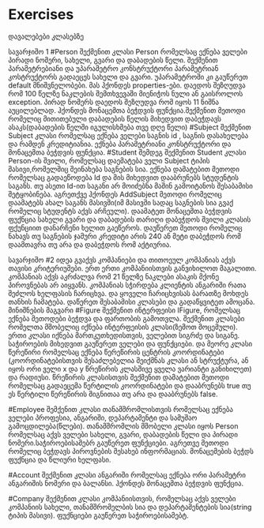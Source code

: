 # Exercises
დავალებები კლასებზე

სავარჯიშო 1
#Person
შექმენით კლასი Person რომელსაც ექნება ველები პირადი ნომერი, სახელი, გვარი და დაბადების წელი. შექმენით პარამეტრებიანი და უპარამეტრო 
კონსტრუქტორი პარამეტრიან კოსტრუქტორს გადაეცეს სახელი და გვარი. უპარამეტროში კი გაუწერეთ default მნიშვნელობები. მას ჰქონდეს
properties-ები. დაედოს შეზღუდვა რომ 100 წელზე ნაკლების შემთხვევაში მიენიჭოს ნული ან გაისროლოს exception. პირად ნომერს დაედოს
შეზღუდვა რომ იყოს 11 ნიშნა აუცილებლად. ჰქონდეს მონაცემთა ბეჭდვის ფუნქცია.შექმენით მეთოდი რომელიც მითითებული დაბადების წელის 
მიხედვით დაბეჭდავს ასაკს(დაბადების წელში იგულისხმება თვე დღე წელი)
#Subject
შექმენით Subject კლასი რომელსაც ექნება ველები საგნის id , საგნის დასახელება და რამდენ კრედიტიანია. ექნება პარამეტრიანი კონსტრუქტორი 
და მონაცემთა ბეჭდვის ფუნქცია.
#Student
შემდეგ შექმენით Student კლასი Person-ის შვილი, რომელსაც დაემატება ველი Subject  ტიპის მასივი,რომელშიც შეინახება საგნების სია.
ექნება დამატებით მეთოდი რომელსაც გადაეწოდება Id და მის მიხედვით დააბრუნებს სტუდენტის საგანს. თუ ასეთი Id-ით საგანი არ მოიძებნა მაშინ 
გამოიტანოს შესაბამისი შეტყობინება. აგრეთქვე ჰქონდეს AddSubject მეთოდი რომელიც დაამატებს ახალ საგანს მასივში(იმ მასივში სადაც საგნების სია 
გვაქ რომელიც სტუდენტს აქვს არჩეული). დაამატეთ მონაცემთა ბეჭდვის ფუქნცია სახელი გვარი და დაბადების თარიღი დაბეჭდოს შვილი კლასის
ფქუნციით დანარჩენი ხელით გაეწეროს. დაუწერეთ მეთოდი რომელიც ნახავს თუ საგნების ჯამური კრედიტი არის 240 ან მეტი დაბეჭდოს რომ დაამთავრა თუ არა და დაბეჭდოს რომ აქტიურია.



სავარჯიშო #2 
იდეა
გვაქვს კომპანიები და თითოეულ კომპანიას აქვს თავისი კრიტერიუმები. ერთ ერთი კომპანიისთვის განვიხილოთ მაგალითი. კომპანიას აქვს აკრძალვა რომ 21 წელზე ნაკლები ასაკის მქონე პიროვნებას არ აიყვანს. კომპანიას სჭირდება კლიენტის ანგარიში რათა შეძლოს ხელფასის ჩარიცხვა. და ყოველი ჩარიცხვისას ბარათზე მოხდეს თანხის ჩამატება. დაწერეთ შესაბამისი კლასები და გადაწყვიტეთ ამოცანა.
მინიშნების მაგვარი
#Figure
შექმენით ინტერფეისი IFigure, რომელსაც ექნება მეთოდები ბეჭდვა და ფართობის გამოთვლა. შექმენით კლასები რომელთა მშობელიც იქნება ინტერფეისის კლასი(ზემოთ მოცემული). ერთი კლასი იქნება მართკუთხედისთვის, ველებით სიგრძე და სიგანე. საჭიროების მიხედვით გაუწერეთ ველები და ფუნქციები. და მეორე კლასი წერეწირი რომელსაც ექნება წერეწირის ცენტრის კოორდინატები (კოორდინატებისთვის შესაძლებელია შეიქმნას კლასი ან სტრუქტურა, ან იყოს ორი ველი x და y წრეწირის კლასშივე ყველა ვარიანტი განიხილეთ) და რადიუსი. წრეწირის კლასისთვის შექმენით დამატებით მეთოდი რომელსაც გადაეცემა წერტილის კოორდინატები და დააბრუნებს true თუ ეს წერტილი წერეწირის შიგნითაა თუ არა და დააბრუნებს false.

#Employee
შემქენით კლასი თანამშრომლისთვის რომელსაც ექნება ველები პროფესია, ანგარიში, დეპარტამენტი და სამუშაო გამოცდილება(წლები). თანამშრომლის მშობელი კლასი იყოს Person რომელსაც აქვს ველები სახელი, გვარი, დაბადების წელი და პირადი ნომერი.საჭიროებისამებრ გაუწერეთ ფუნქციები. აგრეთვე მეთოდი რომელიც ბეჭდავს პიროვნების შესახებ ინფორმაციას.  მონაცემების ბეჭდს ფუქნცია და წლიური ხელფასი.

#Account
შექმენით კლასი ანგარიში რომელსაც ექნება ორი პარამეტრი ანგარიშის ნომერი და ბალანსი. ჰქონდეს მონაცემთა ბეჭდვის ფუნქცია.

#Company
შექმენით კლასი კომპანიისთვის, რომელსაც აქვს ველები კომპანიის სახელი, თანამშრომელბის სია და დეპარტამენტების სია(string ტიპის მასივი). ფუქნციები გაუწერეთ საჭიროებისამებტ.
